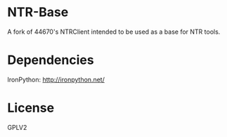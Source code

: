 # NTR-Base
A fork of 44670's NTRClient intended to be used as a base for NTR tools.

# Dependencies
IronPython: http://ironpython.net/

# License
GPLV2
